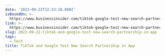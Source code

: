 ```yaml
---
date: '2023-09-22T12:33:18.000Z'
isBasedOn: >-
  https://www.businessinsider.com/tiktok-google-test-new-search-partnership-2023-9
link: >-
  https://www.businessinsider.com/tiktok-google-test-new-search-partnership-2023-9
slug: 2023-09-22-tiktok-and-google-test-new-search-partnership-in-app
tags:
  - Tech
title: TikTok and Google Test New Search Partnership in App
---
```


